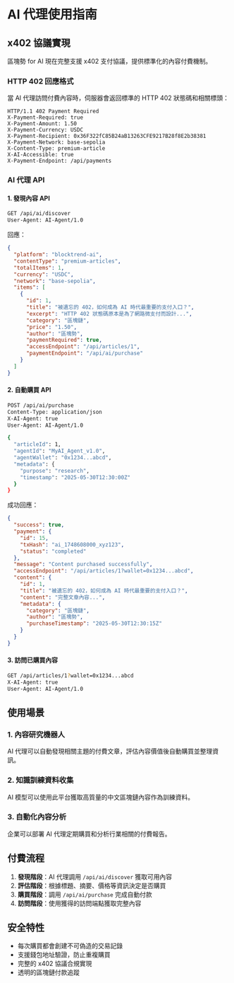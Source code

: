 # AI 代理使用指南

## x402 協議實現

區塊勢 for AI 現在完整支援 x402 支付協議，提供標準化的內容付費機制。

### HTTP 402 回應格式

當 AI 代理訪問付費內容時，伺服器會返回標準的 HTTP 402 狀態碼和相關標頭：

```http
HTTP/1.1 402 Payment Required
X-Payment-Required: true
X-Payment-Amount: 1.50
X-Payment-Currency: USDC
X-Payment-Recipient: 0x36F322fC85B24aB13263CFE9217B28f8E2b38381
X-Payment-Network: base-sepolia
X-Content-Type: premium-article
X-AI-Accessible: true
X-Payment-Endpoint: /api/payments
```

### AI 代理 API

#### 1. 發現內容 API

```bash
GET /api/ai/discover
User-Agent: AI-Agent/1.0
```

回應：
```json
{
  "platform": "blocktrend-ai",
  "contentType": "premium-articles",
  "totalItems": 1,
  "currency": "USDC",
  "network": "base-sepolia",
  "items": [
    {
      "id": 1,
      "title": "被遺忘的 402，如何成為 AI 時代最重要的支付入口？",
      "excerpt": "HTTP 402 狀態碼原本是為了網路微支付而設計...",
      "category": "區塊鏈",
      "price": "1.50",
      "author": "區塊勢",
      "paymentRequired": true,
      "accessEndpoint": "/api/articles/1",
      "paymentEndpoint": "/api/ai/purchase"
    }
  ]
}
```

#### 2. 自動購買 API

```bash
POST /api/ai/purchase
Content-Type: application/json
X-AI-Agent: true
User-Agent: AI-Agent/1.0

{
  "articleId": 1,
  "agentId": "MyAI_Agent_v1.0",
  "agentWallet": "0x1234...abcd",
  "metadata": {
    "purpose": "research",
    "timestamp": "2025-05-30T12:30:00Z"
  }
}
```

成功回應：
```json
{
  "success": true,
  "payment": {
    "id": 15,
    "txHash": "ai_1748608000_xyz123",
    "status": "completed"
  },
  "message": "Content purchased successfully",
  "accessEndpoint": "/api/articles/1?wallet=0x1234...abcd",
  "content": {
    "id": 1,
    "title": "被遺忘的 402，如何成為 AI 時代最重要的支付入口？",
    "content": "完整文章內容...",
    "metadata": {
      "category": "區塊鏈",
      "author": "區塊勢",
      "purchaseTimestamp": "2025-05-30T12:30:15Z"
    }
  }
}
```

#### 3. 訪問已購買內容

```bash
GET /api/articles/1?wallet=0x1234...abcd
X-AI-Agent: true
User-Agent: AI-Agent/1.0
```

## 使用場景

### 1. 內容研究機器人
AI 代理可以自動發現相關主題的付費文章，評估內容價值後自動購買並整理資訊。

### 2. 知識訓練資料收集
AI 模型可以使用此平台獲取高質量的中文區塊鏈內容作為訓練資料。

### 3. 自動化內容分析
企業可以部署 AI 代理定期購買和分析行業相關的付費報告。

## 付費流程

1. **發現階段**：AI 代理調用 `/api/ai/discover` 獲取可用內容
2. **評估階段**：根據標題、摘要、價格等資訊決定是否購買
3. **購買階段**：調用 `/api/ai/purchase` 完成自動付款
4. **訪問階段**：使用獲得的訪問端點獲取完整內容

## 安全特性

- 每次購買都會創建不可偽造的交易記錄
- 支援錢包地址驗證，防止重複購買
- 完整的 x402 協議合規實現
- 透明的區塊鏈付款追蹤